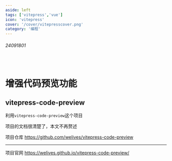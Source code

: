```yaml
---
aside: left
tags: ['vitepress','vue']
icon: 'vitepress'
cover: '/cover/vitepresscover.png'
category: '编程'
---
```

 
###### 24091801
 
<br/>

# 增强代码预览功能

## vitepress-code-preview

利用`vitepress-code-preview`这个项目  

项目的文档很清楚了，本文不再赘述  

<Badge type='info'>项目仓库</Badge> https://github.com/welives/vitepress-code-preview   

---

<Badge type='info'>项目官网</Badge> https://welives.github.io/vitepress-code-preview/  


